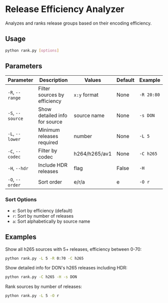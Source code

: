 # Release Efficiency Analyzer

Analyzes and ranks release groups based on their encoding efficiency.

## Usage

```bash
python rank.py [options]
```

## Parameters

| Parameter        | Description                   | Values        | Default | Example    |
| ---------------- | ----------------------------- | ------------- | ------- | ---------- |
| `-R`, `--range`  | Filter sources by efficiency  | `x:y` format  | None    | `-R 20:80` |
| `-S`, `--source` | Show detailed info for source | source name   | None    | `-s DON`   |
| `-L`, `--lower`  | Minimum releases required     | number        | None    | `-L 5`     |
| `-C`, `--codec`  | Filter by codec               | h264/h265/av1 | None    | `-C h265`  |
| `-H`, `--hdr`    | Include HDR releases          | flag          | False   | `-H`       |
| `-O`, `--order`  | Sort order                    | e/r/a         | e       | `-O r`     |

### Sort Options

- `e`: Sort by efficiency (default)
- `r`: Sort by number of releases
- `a`: Sort alphabetically by source name

## Examples

Show all h265 sources with 5+ releases, efficiency between 0-70:

```bash
python rank.py -L 5 -R 0:70 -C h265
```

Show detailed info for DON's h265 releases including HDR:

```bash
python rank.py -C h265 -H -s DON
```

Rank sources by number of releases:

```bash
python rank.py -L 5 -O r
```
